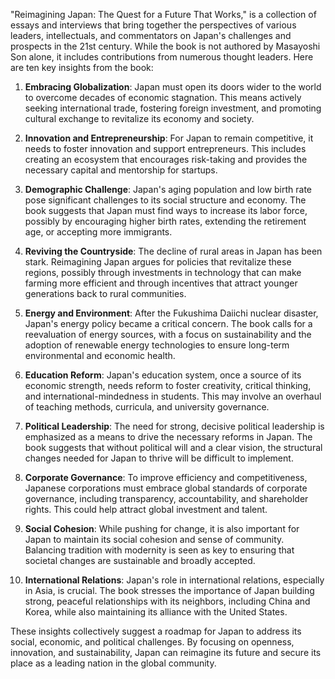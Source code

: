 "Reimagining Japan: The Quest for a Future That Works," is a collection of essays and interviews that bring together the perspectives of various leaders, intellectuals, and commentators on Japan's challenges and prospects in the 21st century. While the book is not authored by Masayoshi Son alone, it includes contributions from numerous thought leaders. Here are ten key insights from the book:

1. **Embracing Globalization**: Japan must open its doors wider to the world to overcome decades of economic stagnation. This means actively seeking international trade, fostering foreign investment, and promoting cultural exchange to revitalize its economy and society.

2. **Innovation and Entrepreneurship**: For Japan to remain competitive, it needs to foster innovation and support entrepreneurs. This includes creating an ecosystem that encourages risk-taking and provides the necessary capital and mentorship for startups.

3. **Demographic Challenge**: Japan's aging population and low birth rate pose significant challenges to its social structure and economy. The book suggests that Japan must find ways to increase its labor force, possibly by encouraging higher birth rates, extending the retirement age, or accepting more immigrants.

4. **Reviving the Countryside**: The decline of rural areas in Japan has been stark. Reimagining Japan argues for policies that revitalize these regions, possibly through investments in technology that can make farming more efficient and through incentives that attract younger generations back to rural communities.

5. **Energy and Environment**: After the Fukushima Daiichi nuclear disaster, Japan's energy policy became a critical concern. The book calls for a reevaluation of energy sources, with a focus on sustainability and the adoption of renewable energy technologies to ensure long-term environmental and economic health.

6. **Education Reform**: Japan's education system, once a source of its economic strength, needs reform to foster creativity, critical thinking, and international-mindedness in students. This may involve an overhaul of teaching methods, curricula, and university governance.

7. **Political Leadership**: The need for strong, decisive political leadership is emphasized as a means to drive the necessary reforms in Japan. The book suggests that without political will and a clear vision, the structural changes needed for Japan to thrive will be difficult to implement.

8. **Corporate Governance**: To improve efficiency and competitiveness, Japanese corporations must embrace global standards of corporate governance, including transparency, accountability, and shareholder rights. This could help attract global investment and talent.

9. **Social Cohesion**: While pushing for change, it is also important for Japan to maintain its social cohesion and sense of community. Balancing tradition with modernity is seen as key to ensuring that societal changes are sustainable and broadly accepted.

10. **International Relations**: Japan's role in international relations, especially in Asia, is crucial. The book stresses the importance of Japan building strong, peaceful relationships with its neighbors, including China and Korea, while also maintaining its alliance with the United States.

These insights collectively suggest a roadmap for Japan to address its social, economic, and political challenges. By focusing on openness, innovation, and sustainability, Japan can reimagine its future and secure its place as a leading nation in the global community.